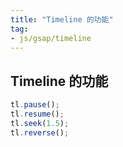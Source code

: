 ```yaml
---
title: "Timeline 的功能"
tag: 
- js/gsap/timeline
---
```


##  Timeline 的功能
```js
tl.pause();
tl.resume();
tl.seek(1.5);
tl.reverse();
```
